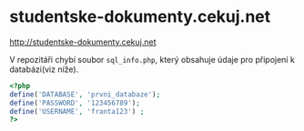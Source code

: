 # studentske-dokumenty.cekuj.net
http://studentske-dokumenty.cekuj.net

V repozitáři chybí soubor `sql_info.php`, který obsahuje údaje pro připojení k databázi(viz níže).
```php
<?php
define('DATABASE', 'prvni_databaze');
define('PASSWORD', '123456789');    
define('USERNAME', 'franta123') ;
?>
```